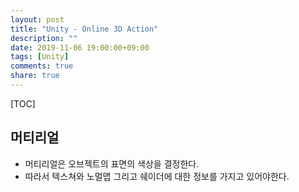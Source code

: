 ```yaml
---
layout: post
title: "Unity - Online 3D Action"
description: ""
date: 2019-11-06 19:00:00+09:00
tags: [Unity]
comments: true
share: true
---
```


[TOC]



## 머티리얼

- 머티리얼은 오브젝트의 표면의 색상을 결정한다.
- 따라서 텍스쳐와 노멀맵 그리고 쉐이더에 대한 정보를 가지고 있어야한다.



